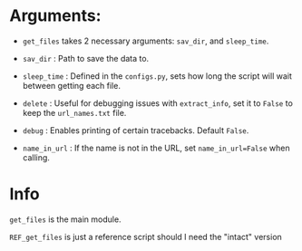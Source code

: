# Arguments:

- `get_files` takes 2 necessary arguments: `sav_dir`, and `sleep_time`.

- `sav_dir` : Path to save the data to.

- `sleep_time` : Defined in the `configs.py`, sets how long the script will wait between getting each file.

- `delete` : Useful for debugging issues with `extract_info`, set it to `False` to keep the `url_names.txt` file.

- `debug` : Enables printing of certain tracebacks. Default `False`.

- `name_in_url` : If the name is not in the URL, set `name_in_url=False` when calling.

# Info

`get_files` is the main module.

`REF_get_files` is just a reference script should I need the "intact" version
